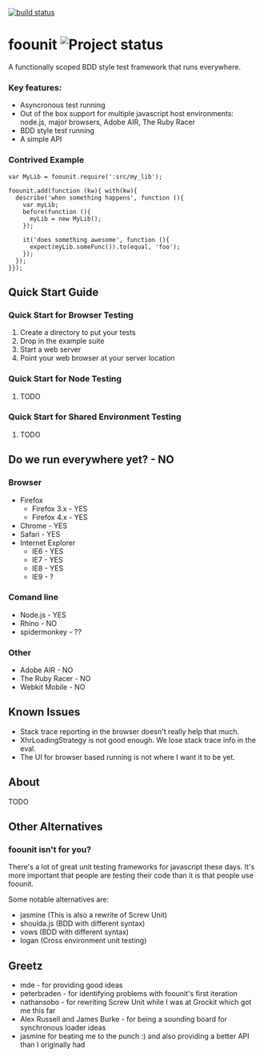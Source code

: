 [![build status](https://secure.travis-ci.org/foobarfighter/foounit.png)](http://travis-ci.org/foobarfighter/foounit)
# foounit ![Project status](http://stillmaintained.com/foobarfighter/foounit.png)

A functionally scoped BDD style test framework that runs everywhere.

### Key features:

* Asyncronous test running
* Out of the box support for multiple javascript host environments: node.js, major browsers, Adobe AIR, The Ruby Racer
* BDD style test running
* A simple API

### Contrived Example
    var MyLib = foounit.require(':src/my_lib');

    foounit.add(function (kw){ with(kw){
      describe('when something happens', function (){
        var myLib;
        before(function (){
          myLib = new MyLib();
        });

        it('does something awesome', function (){
          expect(myLib.someFunc()).to(equal, 'foo');
        });
      });
    }});

## Quick Start Guide

### Quick Start for Browser Testing
1. Create a directory to put your tests
2. Drop in the example suite
3. Start a web server
4. Point your web browser at your server location

### Quick Start for Node Testing
1. TODO

### Quick Start for Shared Environment Testing
1. TODO

## Do we run everywhere yet? - NO

### Browser
* Firefox
  * Firefox 3.x - YES
  * Firefox 4.x - YES
* Chrome - YES
* Safari - YES
* Internet Explorer
  * IE6 - YES
  * IE7 - YES
  * IE8 - YES
  * IE9 - ?

### Comand line
* Node.js - YES
* Rhino - NO
* spidermonkey - ??

### Other
* Adobe AIR - NO
* The Ruby Racer - NO
* Webkit Mobile - NO

## Known Issues
* Stack trace reporting in the browser doesn't really help that much.
* XhrLoadingStrategy is not good enough.  We lose stack trace info in the eval.
* The UI for browser based running is not where I want it to be yet.

## About
TODO

## Other Alternatives

### foounit isn't for you?
There's a lot of great unit testing frameworks for javascript these days.  It's more important that people are testing their code than it is that people use foounit.

Some notable alternatives are:

* jasmine    (This is also a rewrite of Screw Unit)
* shoulda.js (BDD with different syntax)
* vows       (BDD with different syntax)
* logan      (Cross environment unit testing)

## Greetz
* mde - for providing good ideas
* peterbraden - for identifying problems with foounit's first iteration
* nathansobo - for rewriting Screw Unit while I was at Grockit which got me this far
* Alex Russell and James Burke - for being a sounding board for synchronous loader ideas
* jasmine for beating me to the punch :) and also providing a better API than I originally had
